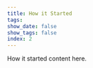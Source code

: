 ```yaml
---
title: How it Started
tags: 
show_date: false
show_tags: false
index: 2
---
```


How it started content here.
